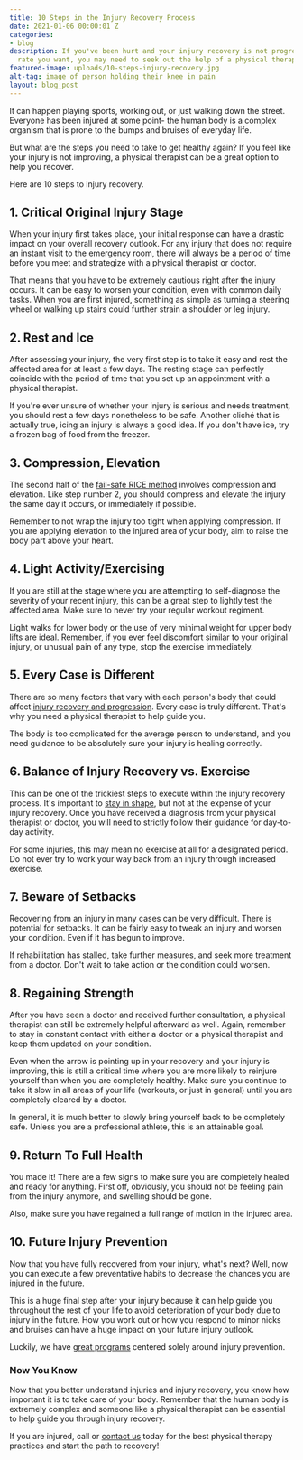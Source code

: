```yaml
---
title: 10 Steps in the Injury Recovery Process
date: 2021-01-06 00:00:01 Z
categories:
- blog
description: If you've been hurt and your injury recovery is not progressing at the
  rate you want, you may need to seek out the help of a physical therapist.
featured-image: uploads/10-steps-injury-recovery.jpg
alt-tag: image of person holding their knee in pain
layout: blog_post
---
```


It can happen playing sports, working out, or just walking down the street. Everyone has been injured at some point- the human body is a complex organism that is prone to the bumps and bruises of everyday life.

But what are the steps you need to take to get healthy again? If you feel like your injury is not improving, a physical therapist can be a great option to help you recover.

Here are 10 steps to injury recovery. 

## 1\. Critical Original Injury Stage

When your injury first takes place, your initial response can have a drastic impact on your overall recovery outlook. For any injury that does not require an instant visit to the emergency room, there will always be a period of time before you meet and strategize with a physical therapist or doctor.

That means that you have to be extremely cautious right after the injury occurs. It can be easy to worsen your condition, even with common daily tasks. When you are first injured, something as simple as turning a steering wheel or walking up stairs could further strain a shoulder or leg injury.

## 2\. Rest and Ice

After assessing your injury, the very first step is to take it easy and rest the affected area for at least a few days. The resting stage can perfectly coincide with the period of time that you set up an appointment with a physical therapist.

If you're ever unsure of whether your injury is serious and needs treatment, you should rest a few days nonetheless to be safe. Another cliché that is actually true, icing an injury is always a good idea. If you don't have ice, try a frozen bag of food from the freezer.

## 3\. Compression, Elevation

The second half of the [fail-safe RICE method](https://www.webmd.com/first-aid/rice-method-injuries) involves compression and elevation. Like step number 2, you should compress and elevate the injury the same day it occurs, or immediately if possible.

Remember to not wrap the injury too tight when applying compression. If you are applying elevation to the injured area of your body, aim to raise the body part above your heart.

## 4\. Light Activity/Exercising

If you are still at the stage where you are attempting to self-diagnose the severity of your recent injury, this can be a great step to lightly test the affected area. Make sure to never try your regular workout regiment.

Light walks for lower body or the use of very minimal weight for upper body lifts are ideal. Remember, if you ever feel discomfort similar to your original injury, or unusual pain of any type, stop the exercise immediately.

## 5\. Every Case is Different

There are so many factors that vary with each person's body that could affect [injury recovery and progression](/blog/recover-faster-live-stronger-6-reasons-why-physical-therapy-is-essential-after-an-injury). Every case is truly different. That's why you need a physical therapist to help guide you.

The body is too complicated for the average person to understand, and you need guidance to be absolutely sure your injury is healing correctly.

## 6\. Balance of Injury Recovery vs. Exercise

This can be one of the trickiest steps to execute within the injury recovery process. It's important to [stay in shape](https://www.verywellfit.com/should-you-exercise-with-an-injury-1229639), but not at the expense of your injury recovery. Once you have received a diagnosis from your physical therapist or doctor, you will need to strictly follow their guidance for day-to-day activity.

For some injuries, this may mean no exercise at all for a designated period. Do not ever try to work your way back from an injury through increased exercise.

## 7\. Beware of Setbacks 

Recovering from an injury in many cases can be very difficult. There is potential for setbacks. It can be fairly easy to tweak an injury and worsen your condition. Even if it has begun to improve.

If rehabilitation has stalled, take further measures, and seek more treatment from a doctor. Don't wait to take action or the condition could worsen.

## 8\. Regaining Strength

After you have seen a doctor and received further consultation, a physical therapist can still be extremely helpful afterward as well. Again, remember to stay in constant contact with either a doctor or a physical therapist and keep them updated on your condition.

Even when the arrow is pointing up in your recovery and your injury is improving, this is still a critical time where you are more likely to reinjure yourself than when you are completely healthy. Make sure you continue to take it slow in all areas of your life (workouts, or just in general) until you are completely cleared by a doctor.

In general, it is much better to slowly bring yourself back to be completely safe. Unless you are a professional athlete, this is an attainable goal.

## 9\. Return To Full Health

You made it! There are a few signs to make sure you are completely healed and ready for anything. First off, obviously, you should not be feeling pain from the injury anymore, and swelling should be gone.

Also, make sure you have regained a full range of motion in the injured area.

## 10\. Future Injury Prevention

Now that you have fully recovered from your injury, what's next? Well, now you can execute a few preventative habits to decrease the chances you are injured in the future.

This is a huge final step after your injury because it can help guide you throughout the rest of your life to avoid deterioration of your body due to injury in the future. How you work out or how you respond to minor nicks and bruises can have a huge impact on your future injury outlook.

Luckily, we have [great programs](/#services) centered solely around injury prevention.

### Now You Know

Now that you better understand injuries and injury recovery, you know how important it is to take care of your body. Remember that the human body is extremely complex and someone like a physical therapist can be essential to help guide you through injury recovery.

If you are injured, call or [contact us](/#contact) today for the best physical therapy practices and start the path to recovery!
